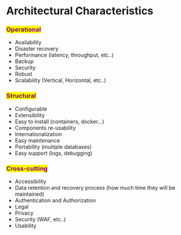 # Architectural Characteristics



### <mark style="color:purple;">Operational</mark> <a href="#operational" id="operational"></a>

* Availability
* Disaster recovery
* Performance (latency, throughput, etc..)
* Backup
* Security
* Robust
* Scalability (Vertical, Horizontal, etc..)

### <mark style="color:purple;">Structural</mark> <a href="#structural" id="structural"></a>

* Configurable
* Extensibility
* Easy to install (containers, docker…)
* Components re-usability
* Internationalization
* Easy maintenance
* Portability (multiple databases)
* Easy support (logs, debugging)

### <mark style="color:purple;">Cross-cutting</mark> <a href="#cross-cutting" id="cross-cutting"></a>

* Accessibility
* Data retention and recovery process (how much time they will be maintained)
* Authentication and Authorization
* Legal
* Privacy
* Security (WAF, etc..)
* Usability
